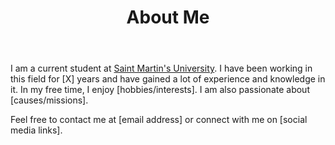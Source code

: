 ﻿---
title: "About Me"
permalink: /about/
header:
    overlay_image: /photos/better header.jpg
    caption: "North Cascades with the Milky Way"
---

<html>

<body>
    <p>I am a current student at <a href="https://www.stmartin.edu/" target="_blank">Saint Martin's University</a>. 
    I have been working in this field for [X] years and have gained a lot of experience and knowledge in it. In my free time, 
    I enjoy [hobbies/interests]. I am also passionate about [causes/missions].</p>
    <p>Feel free to contact me at [email address] or connect with me on [social media links].</p>
</body>
</html>